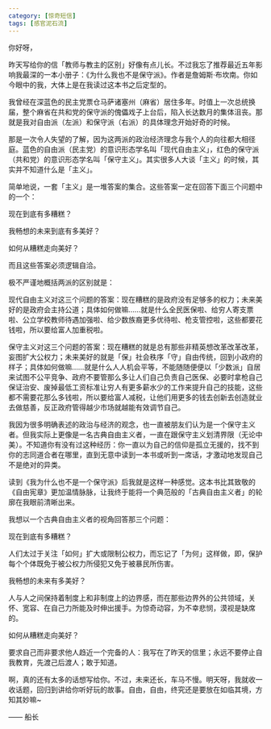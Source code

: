 ```yaml
---
category: [惊奇短信]
tags: [感官泥石流]
---
```



你好呀，

昨天写给你的信「教师与教主的区别」好像有点儿长。不过我忘了推荐最近五年影响我最深的一本小册子：《为什么我也不是保守派》。作者是詹姆斯·布坎南。你如今眼中的我，大体上是在我读过这本书之后定型的。

我曾经在深蓝色的民主党票仓马萨诸塞州（麻省）居住多年。时值上一次总统换届，整个麻省在共和党的保守派的傀儡戏子上台后，陷入长达数月的集体沮丧。那就是我对自由派（左派）和保守派（右派）的具体理念开始好奇的时候。

那是一次令人失望的了解，因为这两派的政治经济理念与我个人的向往都大相径庭。蓝色的自由派（民主党）的意识形态学名叫「现代自由主义」，红色的保守派（共和党）的意识形态学名叫「保守主义」。其实很多人大谈「主义」的时候，其实并不知道什么是「主义」。

简单地说，一套「主义」是一堆答案的集合。这些答案一定在回答下面三个问题中的一个：

现在到底有多糟糕？

我畅想的未来到底有多美好？

如何从糟糕走向美好？

而且这些答案必须逻辑自洽。

极不严谨地概括两派的区别就是：

现代自由主义对这三个问题的答案：现在糟糕的是政府没有足够多的权力；未来美好的是政府会主持公道；具体如何做嘛……就是什么全民医保啦、给穷人寄支票啦、公立学校教师待遇加强啦、给少数族裔更多优待啦、枪支管控啦，这些都要花钱啦，所以要给富人加重税啦。

保守主义对这三个问题的答案：现在糟糕的就是总有那些非精英想改革改革改革，妄图扩大公权力；未来美好的就是「保」社会秩序「守」自由传统，回到小政府的样子；具体如何做嘛……就是什么人人机会平等，不能随随便便以「少数派」自居来试图不公平竞争、政府不要管那么多让人们自己负责自己医保、必要时拿枪自己保证治安、废掉最低工资标准让穷人有更多薪水少的工作来提升自己的技能，这些都不需要花那么多钱啦，所以要给富人减税，让他们用更多的钱去创新去创造就业去做慈善，反正政府管得越少市场就越能有效调节自己。

我因为很多明确表述的政治与经济的观念，也一直被朋友们认为是一个保守主义者。但我实际上更像是一名古典自由主义者，一直在跟保守主义划清界限（无论中美）。不知道你有没有过这种经历：你一直以为自己的信仰是孤立无援的，找不到你的志同道合者在哪里，直到无意中读到一本书或听到一席话，才激动地发现自己不是绝对的异类。

读到《我为什么也不是一个保守派》后我就是这样一种感觉。这本书比其致敬的《自由宪章》更加温情脉脉，让我终于能将一个典范般的「古典自由主义者」的轮廓在我眼前清晰出来。

我想以一个古典自由主义者的视角回答那三个问题：

现在到底有多糟糕？

人们太过于关注「如何」扩大或限制公权力，而忘记了「为何」这样做，即，保护每个个体既免于被公权力所侵犯又免于被暴民所伤害。

我畅想的未来有多美好？

人与人之间保持着制度上和非制度上的边界感，而在那些边界外的公共领域，关怀、宽容、在自己力所能及时伸出援手。为惊奇动容，为不幸悲悯，漠视是缺席的。

如何从糟糕走向美好？

要求自己而非要求他人趋近一个完备的人：我写在了昨天的信里；永远不要停止自我教育，先渡己后渡人；敢于知道。

啊，真的还有太多的话想写给你。不过，未来还长，车马不慢。明天呀，我就收一收话题，回归到讲给你听好玩的故事。自由，自由，终究还是要放在如临其境，方知其妙嘛~

—— 船长